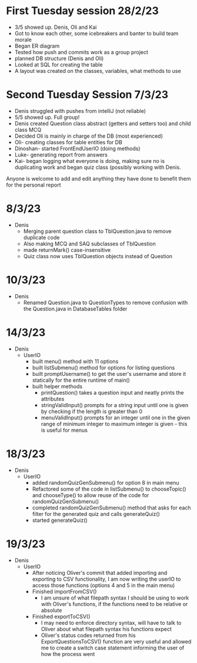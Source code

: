# First Tuesday session 28/2/23
- 3/5 showed up. Denis, Oli and Kai
- Got to know each other, some icebreakers and banter to build team morale 
- Began ER diagram
- Tested how push and commits work as a group project
- planned DB structure (Denis and Oli)
- Looked at SQL for creating the table 
- A layout was created on the classes, variables, what methods to use

# Second Tuesday Session 7/3/23
- Denis struggled with pushes from intelliJ (not reliable)
- 5/5 showed up. Full group!
- Denis created Question class abstract (getters and setters too) and child class MCQ
- Decided Oli is mainly in charge of the DB (most experienced)
- Oli- creating classes for table entities for DB
- Dinoshan- started FrontEndUserIO (doing methods)
- Luke- generating report from answers
- Kai- began logging what everyone is doing, making sure no is duplicating work and began quiz class (possibly working with Denis.

Anyone is welcome to add and edit anything they have done to benefit them for the personal report 

# 8/3/23
- Denis
    - Merging parent question class to TblQuestion.java to remove duplicate code
    - Also making MCQ and SAQ subclasses of TblQuestion
    - made returnMark() case-insensitive
    - Quiz class now uses TblQuestion objects instead of Question

# 10/3/23
- Denis
  - Renamed Question.java to QuestionTypes to remove confusion with the Question.java in DatabaseTables folder

# 14/3/23
- Denis
  - UserIO
    - built menu() method with 11 options
    - built listSubmenu() method for options for listing questions
    - built promptUsername() to get the user's username and store it statically for the entire runtime of main()
    - built helper methods
      - printQuestion() takes a question input and neatly prints the attributes
      - stringValidInput() prompts for a string input until one is given by checking if the length is greater than 0
      - menuValidInput() prompts for an integer until one in the given range of minimum integer to maximum integer is given - this is useful for menus

# 18/3/23
- Denis
  - UserIO
    - added randomQuizGenSubmenu() for option 8 in main menu
    - Refactored some of the code in listSubmenu() to chooseTopic() and chooseType() to allow reuse of the code for randomQuizGenSubmenu()
    - completed randomQuizGenSubmenu() method that asks for each filter for the generated quiz and calls generateQuiz()
    - started generateQuiz()

# 19/3/23
- Denis
  - UserIO
    - After noticing Oliver's commit that added importing and exporting to CSV functionality, I am now writing the userIO to access those functions (options 4 and 5 in the main menu)
    - Finished importFromCSV()
      - I am unsure of what filepath syntax I should be using to work with Oliver's functions, if the functions need to be relative or absolute
    - Finished exportToCSV()
      - I may need to enforce directory syntax, will have to talk to Oliver about what filepath syntax his functions expect
      - Oliver's status codes returned from his ExportQuestionsToCSV() function are very useful and allowed me to create a switch case statement informing the user of how the process went